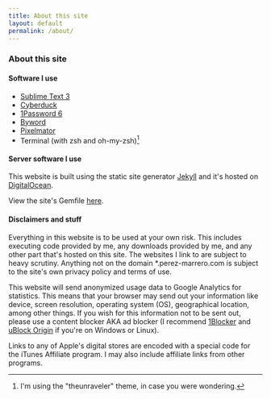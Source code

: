 ```yaml
---
title: About this site
layout: default
permalink: /about/
---
```


### About this site

#### Software I use

*   [Sublime Text 3](https://sublimetext.com/)
*   [Cyberduck](https://cyberduck.io/)
*   [1Password 6](https://1password.com/)
*   [Byword](https://bywordapp.com)
*   [Pixelmator](http://www.pixelmator.com)
*   Terminal (with zsh and oh-my-zsh)[^1]

#### Server software I use

This website is built using the static site generator [Jekyll](https://jekyllrb.com) and it's hosted on [DigitalOcean](https://m.do.co/c/d4f8c9c9d236).

View the site's Gemfile [here](https://gist.github.com/georgeperez/e24c53209df6195e7b84e57c66300102).

#### Disclaimers and stuff

Everything in this website is to be used at your own risk. This includes executing code provided by me, any downloads provided by me, and any other part that's hosted on this site. The websites I link to are subject to heavy scrutiny. Anything not on the domain \*.perez-marrero.com is subject to the site's own privacy policy and terms of use.

This website will send anonymized usage data to Google Analytics for statistics. This means that your browser may send out your information like device, screen resolution, operating system (OS), geographical location, among other things. If you wish for this information not to be sent out, please use a content blocker AKA ad blocker (I recommend [1Blocker](https://1blocker.com) and [uBlock Origin](https://github.com/gorhill/uBlock) if you're on Windows or Linux).

Links to any of Apple's digital stores are encoded with a special code for the iTunes Affiliate program. I may also include affiliate links from other programs.

[^1]: I'm using the "theunraveler" theme, in case you were wondering.
